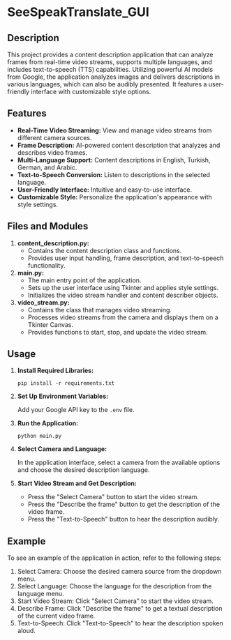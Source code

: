 

<h1>SeeSpeakTranslate_GUI</h1>

<h2>Description</h2>
<p>
    This project provides a content description application that can analyze frames from real-time video streams, supports multiple languages, and includes text-to-speech (TTS) capabilities. Utilizing powerful AI models from Google, the application analyzes images and delivers descriptions in various languages, which can also be audibly presented. It features a user-friendly interface with customizable style options.
</p>

<h2>Features</h2>
<ul>
    <li><strong>Real-Time Video Streaming:</strong> View and manage video streams from different camera sources.</li>
    <li><strong>Frame Description:</strong> AI-powered content description that analyzes and describes video frames.</li>
    <li><strong>Multi-Language Support:</strong> Content descriptions in English, Turkish, German, and Arabic.</li>
    <li><strong>Text-to-Speech Conversion:</strong> Listen to descriptions in the selected language.</li>
    <li><strong>User-Friendly Interface:</strong> Intuitive and easy-to-use interface.</li>
    <li><strong>Customizable Style:</strong> Personalize the application's appearance with style settings.</li>
</ul>

<h2>Files and Modules</h2>
<ol>
    <li>
        <strong>content_description.py:</strong>
        <ul>
            <li>Contains the content description class and functions.</li>
            <li>Provides user input handling, frame description, and text-to-speech functionality.</li>
        </ul>
    </li>
    <li>
        <strong>main.py:</strong>
        <ul>
            <li>The main entry point of the application.</li>
            <li>Sets up the user interface using Tkinter and applies style settings.</li>
            <li>Initializes the video stream handler and content describer objects.</li>
        </ul>
    </li>
    <li>
        <strong>video_stream.py:</strong>
        <ul>
            <li>Contains the class that manages video streaming.</li>
            <li>Processes video streams from the camera and displays them on a Tkinter Canvas.</li>
            <li>Provides functions to start, stop, and update the video stream.</li>
        </ul>
    </li>
</ol>

<h2>Usage</h2>
<ol>
    <li>
        <p><strong>Install Required Libraries:</strong></p>
        <pre><code>pip install -r requirements.txt</code></pre>
    </li>
    <li>
        <p><strong>Set Up Environment Variables:</strong></p>
        <p>Add your Google API key to the <code>.env</code> file.</p>
    </li>
    <li>
        <p><strong>Run the Application:</strong></p>
        <pre><code>python main.py</code></pre>
    </li>
    <li>
        <p><strong>Select Camera and Language:</strong></p>
        <p>In the application interface, select a camera from the available options and choose the desired description language.</p>
    </li>
    <li>
        <p><strong>Start Video Stream and Get Description:</strong></p>
        <ul>
            <li>Press the "Select Camera" button to start the video stream.</li>
            <li>Press the "Describe the frame" button to get the description of the video frame.</li>
            <li>Press the "Text-to-Speech" button to hear the description audibly.</li>
        </ul>
    </li>
</ol>

<h2>Example</h2>
<p>To see an example of the application in action, refer to the following steps:</p>
<ol>
    <li>Select Camera: Choose the desired camera source from the dropdown menu.</li>
    <li>Select Language: Choose the language for the description from the language menu.</li>
    <li>Start Video Stream: Click "Select Camera" to start the video stream.</li>
    <li>Describe Frame: Click "Describe the frame" to get a textual description of the current video frame.</li>
    <li>Text-to-Speech: Click "Text-to-Speech" to hear the description spoken aloud.</li>
</ol>


</body>
</html>
